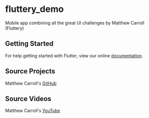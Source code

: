 # fluttery_demo
Mobile app combining all the great UI challenges by Matthew Carroll (Fluttery)

## Getting Started

For help getting started with Flutter, view our online
[documentation](https://flutter.io/).

## Source Projects
Matthew Carroll's [GitHub](https://github.com/matthew-carroll)

## Source Videos
Matthew Carroll's [YouTube](https://www.youtube.com/channel/UCtWyVkPpb8An90SNDTNF0Pg)
